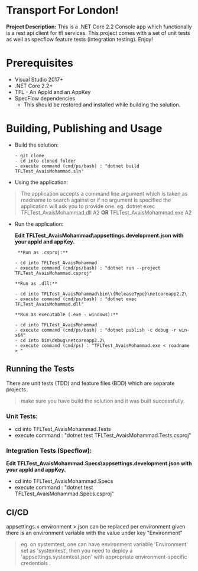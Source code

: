# Transport For London!

**Project Description:**
	This is a .NET Core 2.2 Console app which functionally is a rest api client for tfl services. This project comes with a set of unit tests as well as specflow feature tests (integration testing). Enjoy!   

# Prerequisites

 - Visual Studio 2017+
 - .NET Core 2.2+
 - TFL - An AppId and an AppKey
 - SpecFlow dependencies
	 - This should be restored and installed while building the solution.  

# Building, Publishing and Usage

 - Build the solution:
 
	   - git clone
	   - cd into cloned folder
	   - execute command (cmd/ps/bash) : "dotnet build TFLTest_AvaisMohammad.sln"
	  
 - Using the application:
 > The application accepts a command line argument which is taken as roadname to search against or if no argument is specified the application will ask you to provide one.
 > eg. dotnet exec TFLTest_AvaisMohammad.dll A2 **OR** TFLTest_AvaisMohammad.exe A2
 - Run the application:
 
    **Edit TFLTest_AvaisMohammad\appsettings.development.json with your appId and appKey.**
	
	    **Run as .csproj:**
		
	   - cd into TFLTest_AvaisMohammad
	   - execute command (cmd/ps/bash) : "dotnet run --project TFLTest_AvaisMohammad.csproj"
	   
	   **Run as .dll:**
	   
	   - cd into TFLTest_AvaisMohammad\bin\\{ReleaseType}\netcoreapp2.2\
	   - execute command (cmd/ps/bash) : "dotnet exec TFLTest_AvaisMohammad.dll"
	   
	   **Run as executable (.exe - windows):**
	   
	   - cd into TFLTest_AvaisMohammad
	   - execute command (cmd/ps/bash) : "dotnet publish -c debug -r win-x64" 
	   - cd into bin\debug\netcoreapp2.2\
	   - execute command (cmd/ps) : "TFLTest_AvaisMohammad.exe < roadname > " 	   

## Running the Tests

There are unit tests (TDD) and feature files (BDD) which are separate projects.
>make sure you have build the solution and it was built successfully.

### Unit Tests:

 - cd into TFLTest_AvaisMohammad.Tests
 - execute command : "dotnet test TFLTest_AvaisMohammad.Tests.csproj"

### Integration Tests (Specflow):
**Edit TFLTest_AvaisMohammad.Specs\appsettings.development.json with your appId and appKey.**
 - cd into TFLTest_AvaisMohammad.Specs
 - execute command : "dotnet test TFLTest_AvaisMohammad.Specs.csproj"

 ## CI/CD
 appsettings.< environment >.json can be replaced per environment given there is an environment variable with the value under key "Environment"
 > eg. on systemtest, one can have environment variable 'Environment' set as 'systemtest', then you need to deploy a 'appsettings.systemtest.json' with appropriate environment-specific credentials .
